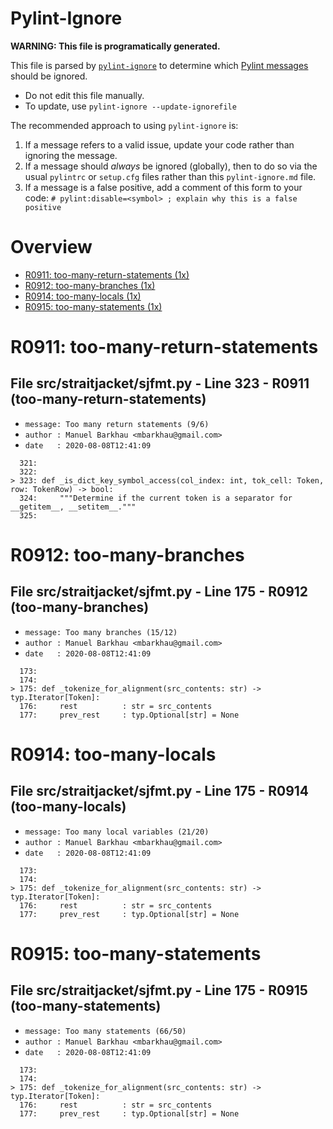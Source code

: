 # Pylint-Ignore

**WARNING: This file is programatically generated.**

This file is parsed by [`pylint-ignore`](https://pypi.org/project/pylint-ignore/)
to determine which
[Pylint messages](https://pylint.pycqa.org/en/stable/technical_reference/features.html)
should be ignored.

- Do not edit this file manually.
- To update, use `pylint-ignore --update-ignorefile`

The recommended approach to using `pylint-ignore` is:

1. If a message refers to a valid issue, update your code rather than
   ignoring the message.
2. If a message should *always* be ignored (globally), then to do so
   via the usual `pylintrc` or `setup.cfg` files rather than this
   `pylint-ignore.md` file.
3. If a message is a false positive, add a comment of this form to your code:
   `# pylint:disable=<symbol> ; explain why this is a false positive`


# Overview

 - [R0911: too-many-return-statements (1x)](#r0911-too-many-return-statements)
 - [R0912: too-many-branches (1x)](#r0912-too-many-branches)
 - [R0914: too-many-locals (1x)](#r0914-too-many-locals)
 - [R0915: too-many-statements (1x)](#r0915-too-many-statements)


# R0911: too-many-return-statements

## File src/straitjacket/sjfmt.py - Line 323 - R0911 (too-many-return-statements)

- `message: Too many return statements (9/6)`
- `author : Manuel Barkhau <mbarkhau@gmail.com>`
- `date   : 2020-08-08T12:41:09`

```
  321:
  322:
> 323: def _is_dict_key_symbol_access(col_index: int, tok_cell: Token, row: TokenRow) -> bool:
  324:     """Determine if the current token is a separator for __getitem__, __setitem__."""
  325:
```


# R0912: too-many-branches

## File src/straitjacket/sjfmt.py - Line 175 - R0912 (too-many-branches)

- `message: Too many branches (15/12)`
- `author : Manuel Barkhau <mbarkhau@gmail.com>`
- `date   : 2020-08-08T12:41:09`

```
  173:
  174:
> 175: def _tokenize_for_alignment(src_contents: str) -> typ.Iterator[Token]:
  176:     rest          : str = src_contents
  177:     prev_rest     : typ.Optional[str] = None
```


# R0914: too-many-locals

## File src/straitjacket/sjfmt.py - Line 175 - R0914 (too-many-locals)

- `message: Too many local variables (21/20)`
- `author : Manuel Barkhau <mbarkhau@gmail.com>`
- `date   : 2020-08-08T12:41:09`

```
  173:
  174:
> 175: def _tokenize_for_alignment(src_contents: str) -> typ.Iterator[Token]:
  176:     rest          : str = src_contents
  177:     prev_rest     : typ.Optional[str] = None
```


# R0915: too-many-statements

## File src/straitjacket/sjfmt.py - Line 175 - R0915 (too-many-statements)

- `message: Too many statements (66/50)`
- `author : Manuel Barkhau <mbarkhau@gmail.com>`
- `date   : 2020-08-08T12:41:09`

```
  173:
  174:
> 175: def _tokenize_for_alignment(src_contents: str) -> typ.Iterator[Token]:
  176:     rest          : str = src_contents
  177:     prev_rest     : typ.Optional[str] = None
```



